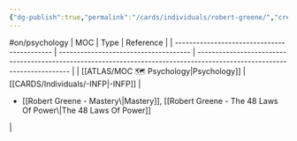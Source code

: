 ```yaml
---
{"dg-publish":true,"permalink":"/cards/individuals/robert-greene/","created":"2023-04-28T09:00:59.977+02:00","updated":"2023-04-28T19:01:17.979+02:00"}
---
```


#on/psychology 
| MOC                                         | Type                                  | Reference                                                                                                                |
| ------------------------------------------- | ------------------------------------- | ------------------------------------------------------------------------------------------------------------------------ |
| [[ATLAS/MOC 🗺️ Psychology\|Psychology]] | [[CARDS/Individuals/-INFP\|-INFP]] | <ul><li>[[Robert Greene - Mastery\\|Mastery]], [[Robert Greene - The 48 Laws Of Power\\|The 48 Laws Of Power]]</li></ul> |



<script src="https://utteranc.es/client.js"  
        repo="Heart4sides/Comment_Section"
        issue-term="pathname"
        theme="github-dark-orange"
        crossorigin="anonymous"
        async> 
</script>

